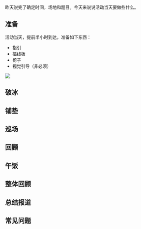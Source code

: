 昨天说完了确定时间，场地和题目。今天来说说活动当天要做些什么。
## 准备
活动当天，提前半小时到达，准备如下东西：
* 指引
* 插线板
* 椅子
* 视觉引导（非必须）

![](./_image/2017-02-24-06-47-33.jpg)

## 破冰
## 铺垫
## 巡场
## 回顾
## 午饭
##  整体回顾
## 总结报道
## 常见问题
